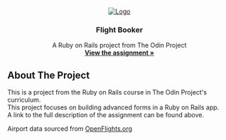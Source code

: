 <!-- PROJECT LOGO -->
<br />
<p align="center">
  <a href="https://www.theodinproject.com">
    <img src="https://www.theodinproject.com/assets/odin-logo-2d729f16279e9fc3b58ce847eacf07f883bdfc95eb23bb5064ed59d36ef551d6.svg" alt="Logo">
  </a>

  <h3 align="center">Flight Booker</h3>

  <p align="center">
    A Ruby on Rails project from The Odin Project
    <br />
    <a href="https://www.theodinproject.com/courses/ruby-on-rails/lessons/building-advanced-forms"><strong>View the assignment »</strong></a>
    <br />
  </p>
</p>

<!-- ABOUT THE PROJECT -->
## About The Project

This is a project from the Ruby on Rails course in The Odin Project's curriculum.<br />
This project focuses on building advanced forms in a Ruby on Rails app.<br />
A link to the full description of the assignment can be found above.

Airport data sourced from <a href="https://openflights.org/">OpenFlights.org</a>
<!--Live version: <a href="#">heroku</a>-->